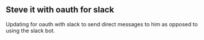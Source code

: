 ## Steve it with oauth for slack

Updating for oauth with slack to send direct messages to him as opposed to using the slack bot.
